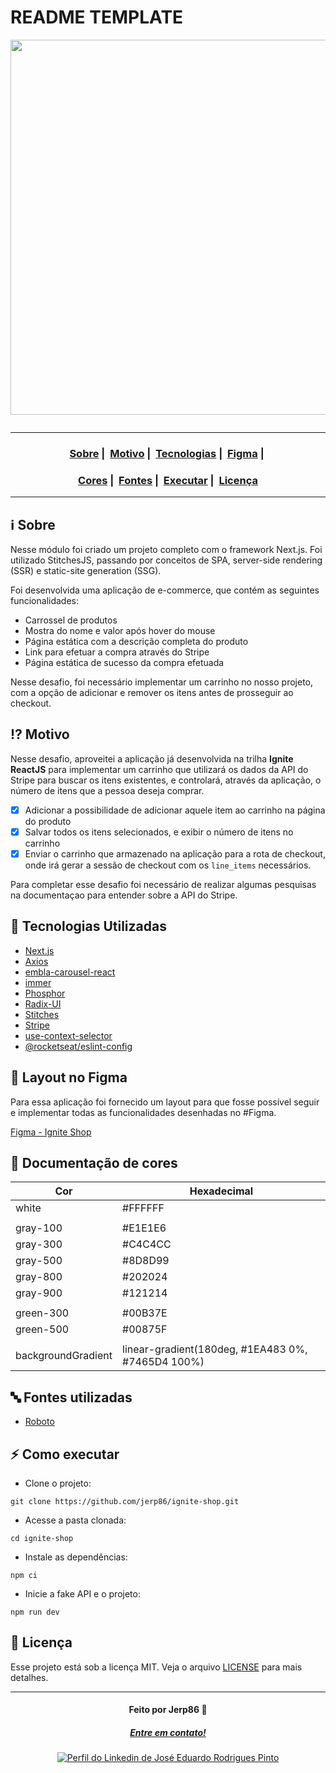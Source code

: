 # README TEMPLATE

<p align="center" >
  <img src="https://user-images.githubusercontent.com/54115624/218580885-67a7ba7a-cee3-40ed-84a4-7ad5df82c504.png" alt="" width="600" />
</>

<p align="center">
  <a href="LICENSE">
    <img src="https://img.shields.io/badge/License-MIT-green.svg" alt="" />
  </a>
</p>

---

<h3 align="center">
  <a href="#information_source-sobre">Sobre</a>&nbsp;|&nbsp;
  <a href="#interrobang-motivo">Motivo</a>&nbsp;|&nbsp;
  <a href="#rocket-tecnologias-utilizadas">Tecnologias</a>&nbsp;|&nbsp;
  <a href="#art-layout-no-figma">Figma</a>&nbsp;|&nbsp;
</h3>
<h3 align="center">
  <a href="#rainbow-documenta%C3%A7%C3%A3o-de-cores">Cores</a>&nbsp;|&nbsp;
  <a href="#abc-fontes-utilizadas">Fontes</a>&nbsp;|&nbsp;
  <a href="#zap-como-executar">Executar</a>&nbsp;|&nbsp;
  <a href="#memo-licen%C3%A7a">Licença</a>
</h3>

---

## :information_source: Sobre

Nesse módulo foi criado um projeto completo com o framework Next.js. Foi utilizado StitchesJS, passando por conceitos de SPA, server-side rendering (SSR) e static-site generation (SSG).

Foi desenvolvida uma aplicação de e-commerce, que contém as seguintes funcionalidades:
- Carrossel de produtos
- Mostra do nome e valor após hover do mouse
- Página estática com a descrição completa do produto
- Link para efetuar a compra através do Stripe
- Página estática de sucesso da compra efetuada

Nesse desafio, foi necessário implementar um carrinho no nosso projeto, com a opção de adicionar e remover os itens antes de prosseguir ao checkout.


## :interrobang: Motivo

Nesse desafio, aproveitei a aplicação já desenvolvida na trilha **Ignite ReactJS** para implementar um carrinho que utilizará os dados da API do Stripe para buscar os itens existentes, e controlará, através da aplicação, o número de itens que a pessoa deseja comprar.

- [x] Adicionar a possibilidade de adicionar aquele item ao carrinho na página do produto
- [x] Salvar todos os itens selecionados, e exibir o número de itens no carrinho
- [x] Enviar o carrinho que armazenado na aplicação para a rota de checkout, onde irá gerar a sessão de checkout com os ``line_items`` necessários.

Para completar esse desafio foi necessário de realizar algumas pesquisas na documentaçao para entender sobre a API do Stripe.

## :rocket: Tecnologias Utilizadas

- [Next.js](https://nextjs.org/)
- [Axios](https://axios-http.com/)
- [embla-carousel-react](https://www.embla-carousel.com/)
- [immer](https://github.com/immerjs/immer#readme)
- [Phosphor](https://phosphoricons.com/)
- [Radix-UI](https://www.radix-ui.com/)
- [Stitches](https://stitches.dev/)
- [Stripe](https://stripe.com/)
- [use-context-selector](https://github.com/dai-shi/use-context-selector#readme)
- [@rocketseat/eslint-config](https://github.com/rocketseat/eslint-config-rocketseat#readme)

## :art: Layout no Figma

Para essa aplicação foi fornecido um layout para que fosse possível seguir e implementar todas as funcionalidades desenhadas no #Figma.

[Figma - Ignite Shop](https://www.figma.com/file/FxlDRKOmznBbTH8DsTgnZU/Ignite-Shop-2.0/duplicate)

## :rainbow: Documentação de cores

| Cor                | Hexadecimal                                       |
| ------------------ | ------------------------------------------------- |
| white              | #FFFFFF                                           |
|                                                                        |
| gray-100           | #E1E1E6                                           |
| gray-300           | #C4C4CC                                           |
| gray-500           | #8D8D99                                           |
| gray-800           | #202024                                           |
| gray-900           | #121214                                           |
|                                                                        |
| green-300          | #00B37E                                           |
| green-500          | #00875F                                           |
|                                                                        |
| backgroundGradient | linear-gradient(180deg, #1EA483 0%, #7465D4 100%) |

## :abc: Fontes utilizadas

- [Roboto](https://fonts.google.com/specimen/Roboto)

## :zap: Como executar

- Clone o projeto:
```
git clone https://github.com/jerp86/ignite-shop.git
```

- Acesse a pasta clonada:
```
cd ignite-shop
```

- Instale as dependências:
```
npm ci
```

- Inicie a fake API e o projeto:
```
npm run dev
```

## :memo: Licença

Esse projeto está sob a licença MIT. Veja o arquivo [LICENSE](LICENSE) para mais detalhes.

---

<h4 align="center">
  Feito por Jerp86 👋️
</h4>
<h5 align="center">
  <a href="mailto:jerp.dev@gmail.com">Entre em contato!</a>
</h5>

<p align="center">
  <a href="https://www.linkedin.com/in/jerp/">
    <img alt="Perfil do Linkedin de José Eduardo Rodrigues Pinto" src="https://img.shields.io/badge/LinkedIn-jerp-0e76a8?style=flat&logoColor=white&logo=linkedin">
  </a>
</p>

